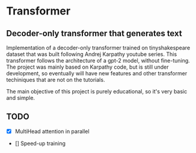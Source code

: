 # Transformer

## Decoder-only transformer that generates text

Implementation of a decoder-only transformer trained on tinyshakespeare dataset that was built following Andrej Karpathy youtube series. This transformer follows the architecture of a gpt-2 model, without fine-tuning. The project was mainly based on Karpathy code, but is still under development, so eventually will have new features and other transformer techiniques that are not on the tutorials.

The main objective of this project is purely educational, so it's very basic and simple. 

## TODO
- [x] MultiHead attention in parallel
- []  Speed-up training
